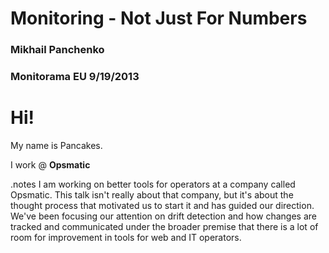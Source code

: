 <!SLIDE title-slide>

# Monitoring - Not Just For Numbers

### Mikhail Panchenko

### Monitorama EU 9/19/2013

<!SLIDE>

# Hi!

My name is Pancakes.

I work @ **Opsmatic**

.notes I am working on better tools for operators at a company called Opsmatic.
This talk isn't really about that company, but it's about the thought process
that motivated us to start it and has guided our direction. We've been focusing
our attention on drift detection and how changes are tracked and communicated
under the broader premise that there is a lot of room for improvement in
tools for web and IT operators.


